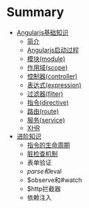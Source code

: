 # Summary

* [Angularjs基础知识](angularjs_part1.md)
   * [简介](angularjs_part1_intro.md)
   * [Angularjs启动过程](angularjs_part1_start.md)
   * [模块(module)](angularjs_part1_module.md)
   * [作用域(scope)](angularjs_part1_scope.md)
   * [控制器(controller)](angularjs_part1_controller.md)
   * [表达式(expression)](angularjs_part1_expression.md)
   * [过滤器(filter)](angularjs_part1_filter.md)
   * [指令(directive)](angularjs_part1_directive.md)
   * [路由(route)](angularjs_part1_route.md)
   * [服务(service)](angularjs_part1_service.md)
   * [XHR](angularjs_part1_xhr.md)
* [进阶知识](README.md)
   * [指令的生命周期](angularjs_part2_directive_lifecycle.md)
   * [脏检查机制](angularjs_part1_dirty_check.md)
   * 表单验证
   * $parse和$eval
   * $observe和#watch
   * $http拦截器
   * 依赖注入


